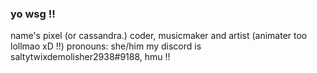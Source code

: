 ### yo wsg !!
name's pixel (or cassandra.)
coder, musicmaker and artist (animater too lollmao xD !!)
pronouns: she/him
my discord is saltytwixdemolisher2938#9188, hmu !!

